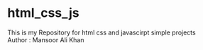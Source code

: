 # html_css_js
This is my Repository for html css and javascirpt simple projects
<br>
Author : Mansoor Ali Khan

